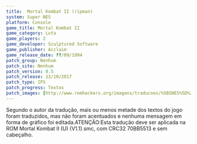 ```yaml
---
title:  Mortal Kombat II (ripman)
system: Super NES
platform: Console
game_title: Mortal Kombat II
game_category: Luta
game_players: 2
game_developer: Sculptured Software
game_publisher: Acclaim
game_release_date: ??/09/1994
patch_group: Nenhum
patch_site: Nenhum
patch_version: 0.5
patch_release: 13/10/2017
patch_type: IPS
patch_progress: Textos
patch_images: [http://www.romhackers.org/imagens/traducoes/%5BSNES%5D%20Mortal%20Kombat%20II%20-%20ripman%20-%201.png,http://www.romhackers.org/imagens/traducoes/%5BSNES%5D%20Mortal%20Kombat%20II%20-%20ripman%20-%202.png,http://www.romhackers.org/imagens/traducoes/%5BSNES%5D%20Mortal%20Kombat%20II%20-%20ripman%20-%203.png]
---
```

Segundo o autor da tradução, mais ou menos metade dos textos do jogo foram traduzidos, mas não foram acentuados e nenhuma mensagem em forma de gráfico foi editada.ATENÇÃO:Esta tradução deve ser aplicada na ROM Mortal Kombat II (U) (V1.1).smc, com CRC32 70BB5513 e sem cabeçalho.